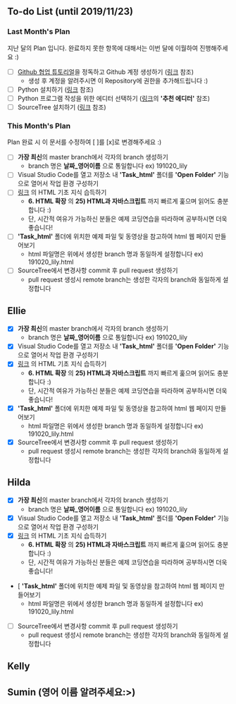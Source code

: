 ## To-do List (until 2019/11/23)
### Last Month's Plan
지난 달의 Plan 입니다. 완료하지 못한 항목에 대해서는 이번 달에 이월하여 진행해주세요 :)
- [ ] [Github 협업 튜토리얼](https://milooy.wordpress.com/2017/06/21/working-together-with-github-tutorial/)을 정독하고 Github 계정 생성하기 ([링크](https://gabii.tistory.com/entry/Git-Github-%EA%B3%84%EC%A0%95-%EC%83%9D%EC%84%B1%ED%95%98%EA%B8%B0) 참조)
	- 생성 후 계정을 알려주시면 이 Repository에 권한을 추가해드립니다 :)
- [ ] Python 설치하기 ([링크](https://wikidocs.net/8) 참조)
- [ ] Python 프로그램 작성을 위한 에디터 선택하기 ([링크](https://wikidocs.net/17684)의 **'추천 에디터'** 참조)
- [ ] SourceTree 설치하기 ([링크](https://devjjo.tistory.com/24) 참조)

### This Month's Plan
Plan 완료 시 이 문서를 수정하여 [ ]를 [x]로 변경해주세요 :)
- [ ] **가장 최신**의 master branch에서 각자의 branch 생성하기
	- branch 명은 **날짜_영어이름** 으로 통일합니다 ex) 191020_lily
- [ ] Visual Studio Code를 열고 저장소 내 **'Task_html'** 폴더를 **'Open Folder'** 기능으로 열어서 작업 환경 구성하기
- [ ] [링크](http://tcpschool.com/html/intro) 의 HTML 기초 지식 습득하기
	- **6. HTML 확장** 의 **25) HTML과 자바스크립트** 까지 빠르게 훑으며 읽어도 충분합니다 :)
	- 단, 시간적 여유가 가능하신 분들은 예제 코딩연습을 따라하며 공부하시면 더욱 좋습니다!
- [ ] **'Task_html'** 폴더에 위치한 예제 파일 및 동영상을 참고하여 html 웹 페이지 만들어보기
	- html 파일명은 위에서 생성한 branch 명과 동일하게 설정합니다 ex) 191020_lily.html
- [ ] SourceTree에서 변경사항 commit 후 pull request 생성하기
	- pull request 생성시 remote branch는 생성한 각자의 branch와 동일하게 설정합니다


## Ellie
- [x] **가장 최신**의 master branch에서 각자의 branch 생성하기
	- branch 명은 **날짜_영어이름** 으로 통일합니다 ex) 191020_lily
- [x] Visual Studio Code를 열고 저장소 내 **'Task_html'** 폴더를 **'Open Folder'** 기능으로 열어서 작업 환경 구성하기
- [x] [링크](http://tcpschool.com/html/intro) 의 HTML 기초 지식 습득하기
	- **6. HTML 확장** 의 **25) HTML과 자바스크립트** 까지 빠르게 훑으며 읽어도 충분합니다 :)
	- 단, 시간적 여유가 가능하신 분들은 예제 코딩연습을 따라하며 공부하시면 더욱 좋습니다!
- [x] **'Task_html'** 폴더에 위치한 예제 파일 및 동영상을 참고하여 html 웹 페이지 만들어보기
	- html 파일명은 위에서 생성한 branch 명과 동일하게 설정합니다 ex) 191020_lily.html
- [x] SourceTree에서 변경사항 commit 후 pull request 생성하기
	- pull request 생성시 remote branch는 생성한 각자의 branch와 동일하게 설정합니다


## Hilda
- [x] **가장 최신**의 master branch에서 각자의 branch 생성하기
	- branch 명은 **날짜_영어이름** 으로 통일합니다 ex) 191020_lily
- [x] Visual Studio Code를 열고 저장소 내 **'Task_html'** 폴더를 **'Open Folder'** 기능으로 열어서 작업 환경 구성하기
- [x] [링크](http://tcpschool.com/html/intro) 의 HTML 기초 지식 습득하기
	- **6. HTML 확장** 의 **25) HTML과 자바스크립트** 까지 빠르게 훑으며 읽어도 충분합니다 :)
	- 단, 시간적 여유가 가능하신 분들은 예제 코딩연습을 따라하며 공부하시면 더욱 좋습니다!
- [ **'Task_html'** 폴더에 위치한 예제 파일 및 동영상을 참고하여 html 웹 페이지 만들어보기
	- html 파일명은 위에서 생성한 branch 명과 동일하게 설정합니다 ex) 191020_lily.html
- [ ] SourceTree에서 변경사항 commit 후 pull request 생성하기
	- pull request 생성시 remote branch는 생성한 각자의 branch와 동일하게 설정합니다


## Kelly



## Sumin (영어 이름 알려주세요:>)
